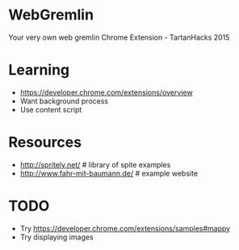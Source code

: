 # WebGremlin
Your very own web gremlin Chrome Extension - TartanHacks 2015

# Learning
- https://developer.chrome.com/extensions/overview
- Want background process
- Use content script

# Resources
- http://spritely.net/            # library of spite examples
- http://www.fahr-mit-baumann.de/ # example website

# TODO
- Try https://developer.chrome.com/extensions/samples#mappy
- Try displaying images

